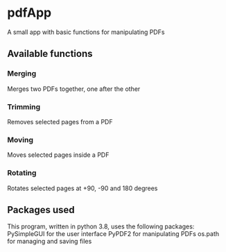 # pdfApp
A small app with basic functions for manipulating PDFs

## Available functions

### Merging
Merges two PDFs together, one after the other

### Trimming
Removes selected pages from a PDF

### Moving
Moves selected pages inside a PDF

### Rotating
Rotates selected pages at +90, -90 and 180 degrees

## Packages used
This program, written in python 3.8, uses the following packages:
PySimpleGUI for the user interface
PyPDF2 for manipulating PDFs
os.path for managing and saving files
